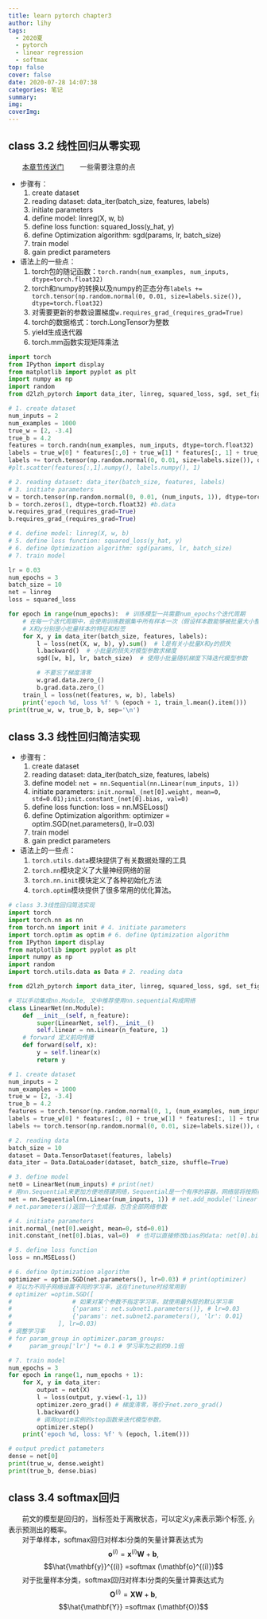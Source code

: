 ```yaml
---
title: learn pytorch chapter3
author: lihy
tags:
  - 2020夏
  - pytorch
  - linear regression
  - softmax
top: false
cover: false
date: 2020-07-28 14:07:38
categories: 笔记
summary:
img:
coverImg:
---
```


## class 3.2 线性回归从零实现

&emsp;&emsp;[本章节传送门](https://tangshusen.me/Dive-into-DL-PyTorch/#/chapter03_DL-basics/3.2_linear-regression-scratch?id=_324-%e5%ae%9a%e4%b9%89%e6%a8%a1%e5%9e%8b)
&emsp;&emsp;一些需要注意的点

- 步骤有：
   1. create dataset
   2. reading dataset: data_iter(batch_size, features, labels)
   3. initiate parameters
   4. define model: linreg(X, w, b)
   5. define loss function: squared_loss(y_hat, y)
   6. define Optimization algorithm: sgd(params, lr, batch_size)
   7. train model
   8. gain predict parameters
- 语法上的一些点：
   1. torch包的随记函数：`torch.randn(num_examples, num_inputs, dtype=torch.float32)`
   2. torch和numpy的转换以及numpy的正态分布`labels += torch.tensor(np.random.normal(0, 0.01, size=labels.size()), dtype=torch.float32)`
   3. 对需要更新的参数设置梯度`w.requires_grad_(requires_grad=True)`
   4. torch的数据格式：torch.LongTensor为整数
   5. yield生成迭代器
   6. torch.mm函数实现矩阵乘法

```python
import torch
from IPython import display
from matplotlib import pyplot as plt
import numpy as np
import random
from d2lzh_pytorch import data_iter, linreg, squared_loss, sgd, set_figsize

# 1. create dataset
num_inputs = 2
num_examples = 1000
true_w = [2, -3.4]
true_b = 4.2
features = torch.randn(num_examples, num_inputs, dtype=torch.float32)
labels = true_w[0] * features[:,0] + true_w[1] * features[:, 1] + true_b
labels += torch.tensor(np.random.normal(0, 0.01, size=labels.size()), dtype=torch.float32)
#plt.scatter(features[:,1].numpy(), labels.numpy(), 1)

# 2. reading dataset: data_iter(batch_size, features, labels)
# 3. initiate parameters
w = torch.tensor(np.random.normal(0, 0.01, (num_inputs, 1)), dtype=torch.float32)
b = torch.zeros(1, dtype=torch.float32) #b.data
w.requires_grad_(requires_grad=True)
b.requires_grad_(requires_grad=True)

# 4. define model: linreg(X, w, b)
# 5. define loss function: squared_loss(y_hat, y)
# 6. define Optimization algorithm: sgd(params, lr, batch_size)
# 7. train model

lr = 0.03
num_epochs = 3
batch_size = 10
net = linreg
loss = squared_loss

for epoch in range(num_epochs):  # 训练模型一共需要num_epochs个迭代周期
    # 在每一个迭代周期中，会使用训练数据集中所有样本一次（假设样本数能够被批量大小整除）。
    # X和y分别是小批量样本的特征和标签
    for X, y in data_iter(batch_size, features, labels):
        l = loss(net(X, w, b), y).sum()  # l是有关小批量X和y的损失
        l.backward()  # 小批量的损失对模型参数求梯度
        sgd([w, b], lr, batch_size)  # 使用小批量随机梯度下降迭代模型参数

        # 不要忘了梯度清零
        w.grad.data.zero_()
        b.grad.data.zero_()
    train_l = loss(net(features, w, b), labels)
    print('epoch %d, loss %f' % (epoch + 1, train_l.mean().item()))
print(true_w, w, true_b, b, sep='\n')
```

## class 3.3 线性回归简洁实现

- 步骤有：
   1. create dataset
   2. reading dataset: data_iter(batch_size, features, labels)
   3. define model: `net = nn.Sequential(nn.Linear(num_inputs, 1))`
   4. initiate parameters: `init.normal_(net[0].weight, mean=0, std=0.01);init.constant_(net[0].bias, val=0)`
   5. define loss function: loss = nn.MSELoss()
   6. define Optimization algorithm: optimizer = optim.SGD(net.parameters(), lr=0.03)
   7. train model
   8. gain predict parameters
- 语法上的一些点：
   1. `torch.utils.data`模块提供了有关数据处理的工具
   2. `torch.nn`模块定义了大量神经网络的层
   3. `torch.nn.init`模块定义了各种初始化方法
   4. `torch.optim`模块提供了很多常用的优化算法。

```python
# class 3.3线性回归简洁实现
import torch
import torch.nn as nn
from torch.nn import init # 4. initiate parameters
import torch.optim as optim # 6. define Optimization algorithm
from IPython import display
from matplotlib import pyplot as plt 
import numpy as np 
import random
import torch.utils.data as Data # 2. reading data

from d2lzh_pytorch import data_iter, linreg, squared_loss, sgd, set_figsize

# 可以手动集成nn.Module, 文中推荐使用nn.sequential构成网络
class LinearNet(nn.Module):
    def __init__(self, n_feature):
        super(LinearNet, self).__init__()
        self.linear = nn.Linear(n_feature, 1)
    # forward 定义前向传播
    def forward(self, x):
        y = self.linear(x)
        return y

# 1. create dataset
num_inputs = 2
num_examples = 1000
true_w = [2, -3.4]
true_b = 4.2
features = torch.tensor(np.random.normal(0, 1, (num_examples, num_inputs)), dtype=torch.float)
labels = true_w[0] * features[:, 0] + true_w[1] * features[:, 1] + true_b
labels += torch.tensor(np.random.normal(0, 0.01, size=labels.size()), dtype=torch.float)

# 2. reading data
batch_size = 10
dataset = Data.TensorDataset(features, labels)
data_iter = Data.DataLoader(dataset, batch_size, shuffle=True)

# 3. define model
net0 = LinearNet(num_inputs) # print(net) 
# 用nn.Sequential来更加方便地搭建网络，Sequential是一个有序的容器，网络层将按照在传入Sequential的顺序依次被添加到计算图中
net = nn.Sequential(nn.Linear(num_inputs, 1)) # net.add_module('linear', nn.Linear(1, 1))
# net.parameters()返回一个生成器，包含全部网络参数

# 4. initiate parameters
init.normal_(net[0].weight, mean=0, std=0.01)
init.constant_(net[0].bias, val=0)  # 也可以直接修改bias的data: net[0].bias.data.fill_(0)

# 5. define loss function
loss = nn.MSELoss()

# 6. define Optimization algorithm
optimizer = optim.SGD(net.parameters(), lr=0.03) # print(optimizer)
# 可以为不同子网络设置不同的学习率，这在finetune时经常用到
# optimizer =optim.SGD([
#                 # 如果对某个参数不指定学习率，就使用最外层的默认学习率
#                 {'params': net.subnet1.parameters()}, # lr=0.03
#                 {'params': net.subnet2.parameters(), 'lr': 0.01}
#             ], lr=0.03)
# 调整学习率
# for param_group in optimizer.param_groups:
#     param_group['lr'] *= 0.1 # 学习率为之前的0.1倍

# 7. train model
num_epochs = 3
for epoch in range(1, num_epochs + 1):
    for X, y in data_iter:
        output = net(X)
        l = loss(output, y.view(-1, 1))
        optimizer.zero_grad() # 梯度清零，等价于net.zero_grad()
        l.backward()
        # 调用optim实例的step函数来迭代模型参数。
        optimizer.step()
    print('epoch %d, loss: %f' % (epoch, l.item()))

# output predict patameters
dense = net[0]
print(true_w, dense.weight)
print(true_b, dense.bias)
```

## class 3.4 softmax回归

&emsp;&emsp;前文的模型是回归的，当标签处于离散状态，可以定义$y_i$来表示第i个标签, $\hat{y}_i$表示预测出的概率。  
&emsp;&emsp;对于单样本，softmax回归对样本i分类的矢量计算表达式为
$$\mathbf{o}^{(i)} =\mathbf{x}^{(i)} \mathbf{W}+\mathbf{b},$$
$$\hat{\mathbf{y}}^{(i)} =softmax (\mathbf{o}^{(i)})$$
&emsp;&emsp;对于批量样本分类，softmax回归对样本i分类的矢量计算表达式为
$$\mathbf{O}^{(i)} =\mathbf{X} \mathbf{W}+\mathbf{b},$$
$$\hat{\mathbf{Y}} =softmax (\mathbf{O})$$
